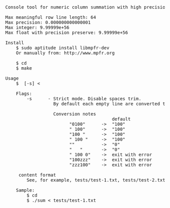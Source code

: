 <pre>
Console tool for numeric column summation with high precision

Max meaningful row line length: 64
Max precision: 0.000000000000001
Max integer: 9.99999e+56
Max float with precision preserve: 9.99999e+56

Install
    $ sudo aptitude install libmpfr-dev
    Or manually from: http://www.mpfr.org

    $ cd <sum-src>
    $ make
    
Usage
    $ <path-to-sum-bin> [-s] < <numeric-data>

    Flags:
        -s      - Strict mode. Disable spaces trim.
                  By default each empty line are converted to zero and line spaces are trimmed

                  Conversion notes
                                        default                 strict
                        "0100"      ->  "100"                   "100"
                        " 100"      ->  "100"                   "100"
                        "100 "      ->  "100"                   exit with error
                        " 100 "     ->  "100"                   exit with error
                        ""          ->  "0"                     exit with error
                        "   "       ->  "0"                     exit with error
                        " 100 0"    ->  exit with error         exit with error
                        "100zzz"    ->  exit with error         exit with error
                        "zzz100"    ->  exit with error         exit with error

    <numeric-data> content format
        See, for example, tests/test-1.txt, tests/test-2.txt files

    Sample:
        $ cd <sum-src>
        $ ./sum < tests/test-1.txt
</pre>